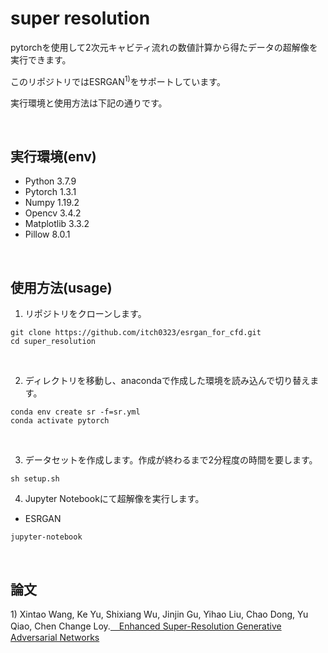 # super resolution
pytorchを使用して2次元キャビティ流れの数値計算から得たデータの超解像を実行できます。

このリポジトリではESRGAN<sup>1)</sup>をサポートしています。

実行環境と使用方法は下記の通りです。

<br>

## 実行環境(env)
- Python 3.7.9
- Pytorch 1.3.1
- Numpy 1.19.2
- Opencv 3.4.2
- Matplotlib 3.3.2
- Pillow 8.0.1

<br>

## 使用方法(usage)
1. リポジトリをクローンします。
```
git clone https://github.com/itch0323/esrgan_for_cfd.git
cd super_resolution
```

<br>

2. ディレクトリを移動し、anacondaで作成した環境を読み込んで切り替えます。
```
conda env create sr -f=sr.yml
conda activate pytorch
```

<br>

3. データセットを作成します。作成が終わるまで2分程度の時間を要します。
```
sh setup.sh
```

4. Jupyter Notebookにて超解像を実行します。
- ESRGAN
```
jupyter-notebook
```
<br>


## 論文
<p>1) Xintao Wang, Ke Yu, Shixiang Wu, Jinjin Gu, Yihao Liu, Chao Dong, Yu Qiao, Chen Change Loy.<a href="https://arxiv.org/pdf/1809.00219.pdf">　Enhanced Super-Resolution Generative Adversarial Networks</a>